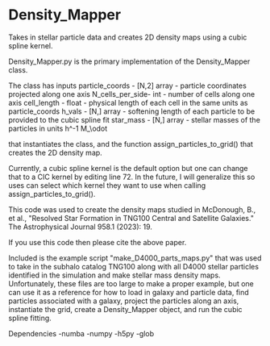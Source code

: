 # Density_Mapper
Takes in stellar particle data and creates 2D density maps using a cubic spline kernel.

Density_Mapper.py is the primary implementation of the Density_Mapper class. 

The class has inputs
    particle_coords - [N,2] array - particle coordinates projected along one axis
    N_cells_per_side- int - number of cells along one axis
    cell_length - float - physical length of each cell in the same units as particle_coords
    h_vals - [N,] array - softening length of each particle to be provided to the cubic spline fit
    star_mass - [N,] array - stellar masses of the particles in units h^-1 M_\odot

that instantiates the class, and the function assign_particles_to_grid() that creates the 2D density map.

Currently, a cubic spline kernel is the default option but one can change that to a CIC kernel
by editing line 72. In the future, I will generalize this so uses can select which
kernel they want to use when calling assign_particles_to_grid().

This code was used to create the density maps studied in
  McDonough, B., et al., "Resolved Star Formation in TNG100 Central and Satellite Galaxies." The Astrophysical Journal 958.1 (2023): 19.
  
If you use this code then please cite the above paper.

Included is the example script "make_D4000_parts_maps.py" that was used to take in the subhalo catalog TNG100 along with
all D4000 stellar particles identified in the simulation and make stellar mass density maps. Unfortunately, these files 
are too large to make a proper example, but one can use it as a reference for how to load in galaxy and particle data,
find particles associated with a galaxy, project the particles along an axis, instantiate the grid, create a 
Density_Mapper object, and run the cubic spline fitting.

Dependencies
-numba
-numpy
-h5py
-glob

